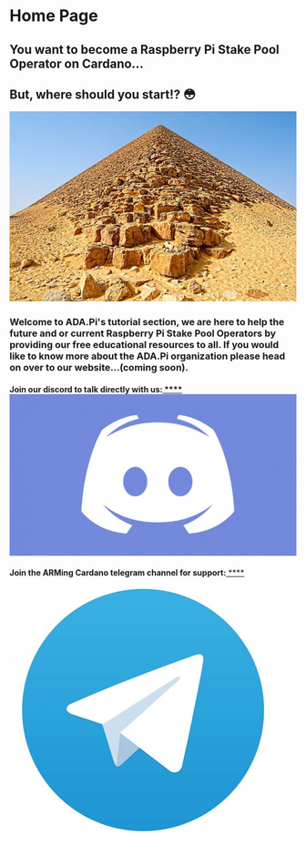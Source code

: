 # Home Page

## You want to become a Raspberry Pi Stake Pool Operator on Cardano...

## But, where should you start!? 😳

![](.gitbook/assets/download-6-.jpeg)

### Welcome to ADA.Pi's tutorial section, we are here to help the future and or current Raspberry Pi Stake Pool Operators by providing our free educational resources to all. If you would like to know more about the ADA.Pi organization please head on over to our website...\(coming soon\).

#### **Join our discord to talk directly with us:**[ ****![](.gitbook/assets/discord.jpeg) ](https://discord.gg/H4TFNQzyNf)

**Join the ARMing Cardano telegram channel for support:**[ ****![](.gitbook/assets/download-9-.jpeg)](https://t.me/joinchat/FeKTCBu-pn5OUZUz4joF2w) 

